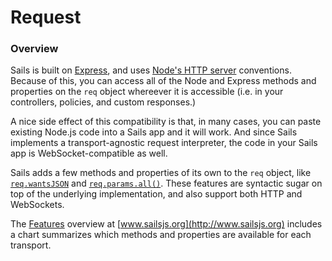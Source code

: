 # Request
### Overview

Sails is built on [Express](), and uses [Node's HTTP server]() conventions.  Because of this, you can access all of the Node and Express methods and properties on the `req` object whereever it is accessible (i.e. in your controllers, policies, and custom responses.)

A nice side effect of this compatibility is that, in many cases, you can paste existing Node.js code into a Sails app and it will work.  And since Sails implements a transport-agnostic request interpreter, the code in your Sails app is WebSocket-compatible as well.

Sails adds a few methods and properties of its own to the `req` object, like [`req.wantsJSON`]() and [`req.params.all()`]().  These features are syntactic sugar on top of the underlying implementation, and also support both HTTP and WebSockets.

The [Features](./features) overview at [www.sailsjs.org](http://www.sailsjs.org) includes a chart summarizes which methods and properties are available for each transport.

